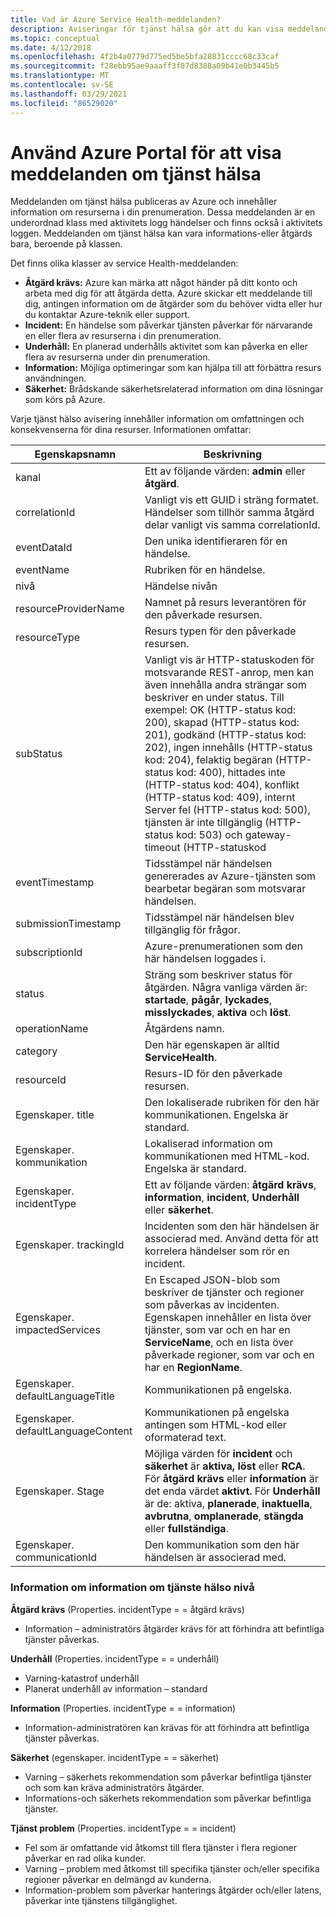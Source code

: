 ```yaml
---
title: Vad är Azure Service Health-meddelanden?
description: Aviseringar för tjänst hälsa gör att du kan visa meddelanden om tjänst hälsa som publicerats av Microsoft Azure.
ms.topic: conceptual
ms.date: 4/12/2018
ms.openlocfilehash: 4f2b4a0779d775ed5be5bfa28831cccc68c33caf
ms.sourcegitcommit: f28ebb95ae9aaaff3f87d8388a09b41e0b3445b5
ms.translationtype: MT
ms.contentlocale: sv-SE
ms.lasthandoff: 03/29/2021
ms.locfileid: "86529020"
---
```

# <a name="use-the-azure-portal-to-view-service-health-notifications"></a>Använd Azure Portal för att visa meddelanden om tjänst hälsa

Meddelanden om tjänst hälsa publiceras av Azure och innehåller information om resurserna i din prenumeration. Dessa meddelanden är en underordnad klass med aktivitets logg händelser och finns också i aktivitets loggen. Meddelanden om tjänst hälsa kan vara informations-eller åtgärds bara, beroende på klassen.

Det finns olika klasser av service Health-meddelanden:  

- **Åtgärd krävs:** Azure kan märka att något händer på ditt konto och arbeta med dig för att åtgärda detta. Azure skickar ett meddelande till dig, antingen information om de åtgärder som du behöver vidta eller hur du kontaktar Azure-teknik eller support.  
- **Incident:** En händelse som påverkar tjänsten påverkar för närvarande en eller flera av resurserna i din prenumeration.  
- **Underhåll:** En planerad underhålls aktivitet som kan påverka en eller flera av resurserna under din prenumeration.  
- **Information:** Möjliga optimeringar som kan hjälpa till att förbättra resurs användningen. 
- **Säkerhet:** Brådskande säkerhetsrelaterad information om dina lösningar som körs på Azure.

Varje tjänst hälso avisering innehåller information om omfattningen och konsekvenserna för dina resurser. Informationen omfattar:

Egenskapsnamn | Beskrivning
-------- | -----------
kanal | Ett av följande värden: **admin** eller **åtgärd**.
correlationId | Vanligt vis ett GUID i sträng formatet. Händelser som tillhör samma åtgärd delar vanligt vis samma correlationId.
eventDataId | Den unika identifieraren för en händelse.
eventName | Rubriken för en händelse.
nivå | Händelse nivån
resourceProviderName | Namnet på resurs leverantören för den påverkade resursen.
resourceType| Resurs typen för den påverkade resursen.
subStatus | Vanligt vis är HTTP-statuskoden för motsvarande REST-anrop, men kan även innehålla andra strängar som beskriver en under status. Till exempel: OK (HTTP-status kod: 200), skapad (HTTP-status kod: 201), godkänd (HTTP-status kod: 202), ingen innehålls (HTTP-status kod: 204), felaktig begäran (HTTP-status kod: 400), hittades inte (HTTP-status kod: 404), konflikt (HTTP-status kod: 409), internt Server fel (HTTP-status kod: 500), tjänsten är inte tillgänglig (HTTP-status kod: 503) och gateway-timeout (HTTP-statuskod
eventTimestamp | Tidsstämpel när händelsen genererades av Azure-tjänsten som bearbetar begäran som motsvarar händelsen.
submissionTimestamp | Tidsstämpel när händelsen blev tillgänglig för frågor.
subscriptionId | Azure-prenumerationen som den här händelsen loggades i.
status | Sträng som beskriver status för åtgärden. Några vanliga värden är: **startade**, **pågår**, **lyckades**, **misslyckades**, **aktiva** och **löst**.
operationName | Åtgärdens namn.
category | Den här egenskapen är alltid **ServiceHealth**.
resourceId | Resurs-ID för den påverkade resursen.
Egenskaper. title | Den lokaliserade rubriken för den här kommunikationen. Engelska är standard.
Egenskaper. kommunikation | Lokaliserad information om kommunikationen med HTML-kod. Engelska är standard.
Egenskaper. incidentType | Ett av följande värden: **åtgärd krävs**, **information**, **incident**, **Underhåll** eller **säkerhet**.
Egenskaper. trackingId | Incidenten som den här händelsen är associerad med. Använd detta för att korrelera händelser som rör en incident.
Egenskaper. impactedServices | En Escaped JSON-blob som beskriver de tjänster och regioner som påverkas av incidenten. Egenskapen innehåller en lista över tjänster, som var och en har en **ServiceName**, och en lista över påverkade regioner, som var och en har en **RegionName**.
Egenskaper. defaultLanguageTitle | Kommunikationen på engelska.
Egenskaper. defaultLanguageContent | Kommunikationen på engelska antingen som HTML-kod eller oformaterad text.
Egenskaper. Stage | Möjliga värden för **incident** och **säkerhet** är **aktiva,** **löst** eller **RCA**. För **åtgärd krävs** eller **information** är det enda värdet **aktivt.** För **Underhåll** är de: aktiva, **planerade**,  **inaktuella**, **avbrutna**, **omplanerade**, **stängda** eller **fullständiga**.
Egenskaper. communicationId | Den kommunikation som den här händelsen är associerad med.

### <a name="details-on-service-health-level-information"></a>Information om information om tjänste hälso nivå

**Åtgärd krävs** (Properties. incidentType = = åtgärd krävs)
- Information – administratörs åtgärder krävs för att förhindra att befintliga tjänster påverkas.
    
**Underhåll** (Properties. incidentType = = underhåll)
- Varning-katastrof underhåll
- Planerat underhåll av information – standard

**Information** (Properties. incidentType = = information)
- Information-administratören kan krävas för att förhindra att befintliga tjänster påverkas.

**Säkerhet** (egenskaper. incidentType = = säkerhet)
- Varning – säkerhets rekommendation som påverkar befintliga tjänster och som kan kräva administratörs åtgärder.
- Informations-och säkerhets rekommendation som påverkar befintliga tjänster.

**Tjänst problem** (Properties. incidentType = = incident)
- Fel som är omfattande vid åtkomst till flera tjänster i flera regioner påverkar en rad olika kunder.
- Varning – problem med åtkomst till specifika tjänster och/eller specifika regioner påverkar en delmängd av kunderna.
- Information-problem som påverkar hanterings åtgärder och/eller latens, påverkar inte tjänstens tillgänglighet.
